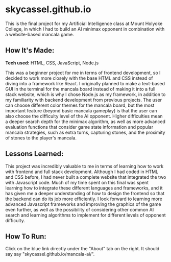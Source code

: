 # skycassel.github.io

This is the final project for my Artificial Intelligence class at Mount Holyoke College, in which I had to build an AI minimax opponent in combination with a website-based mancala game. 

## How It's Made:

**Tech used:** HTML, CSS, JavaScript, Node.js

This was a beginner project for me in terms of frontend development, so I decided to work more closely with the base HTML and CSS instead of diving into a framework like React. I originally planned to make a text-based GUI in the terminal for the mancala board instead of making it into a full stack website, which is why I chose Node.js as my framework, in addition to my familiarity with backend development from previous projects. The user can choose different color themes for the mancala board, but the most important feature (beyond basic mancala gameplay) is that the user can also choose the difficulty level of the AI opponent. Higher difficulties mean a deeper search depth for the minimax algorithm, as well as more advanced evaluation functions that consider game state information and popular mancala strategies, such as extra turns, capturing stones, and the proximity of stones to the player's mancala. 

## Lessons Learned:

This project was incredibly valuable to me in terms of learning how to work with frontend and full stack development. Although I had coded in HTML and CSS before, I had never built a complete website that integrated the two with Javascript code. Much of my time spent on this final was spent learning how to integrate these different languages and frameworks, and it has given me a deeper understanding of how to design the frontend so that the backend can do its job more efficiently. I look forward to learning more advanced Javascript frameworks and improving the graphics of the game even further, as well as the possibility of considering other common AI search and learning algorithms to implement for different levels of opponent difficulty.

## How To Run:
Click on the blue link directly under the "About" tab on the right. It should say say "skycassel.github.io/mancala-ai/".
